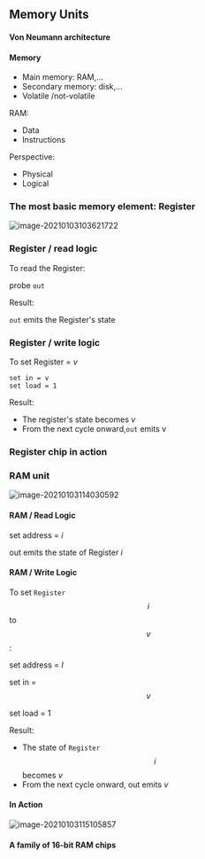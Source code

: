 ## Memory Units

#### Von Neumann architecture



#### Memory

- Main memory: RAM,...
- Secondary memory: disk,...
- Volatile /not-volatile





RAM:

- Data
- Instructions



Perspective:

- Physical
- Logical









### The most basic memory element: Register

![image-20210103103621722](https://loyioblog.oss-cn-beijing.aliyuncs.com/LoyioBlog/20210103HddZT8.png)





### Register / read logic

To read the Register:

probe `out`

Result:

`out` emits the Register's state





### Register / write logic

To set Register  = $v$

```
set in = v
set load = 1
```

Result:

- The register's state becomes $v$
- From the next cycle onward,`out` emits v







### Register chip in action





### RAM unit

![image-20210103114030592](https://loyioblog.oss-cn-beijing.aliyuncs.com/LoyioBlog/20210103JrX1vp.png)





#### RAM / Read Logic

set address = $i$

out emits the state of Register $i$



#### RAM / Write Logic

To set `Register` $$i$$ to $$v$$:

set address = $I$ 

set in = $$v$$

set load = 1



Result:

- The state of `Register` $$i$$ becomes $v$
- From the next cycle onward, out emits $v$





#### In Action

![image-20210103115105857](https://loyioblog.oss-cn-beijing.aliyuncs.com/LoyioBlog/20210103WGKALr.png)





#### A family of 16-bit RAM chips

